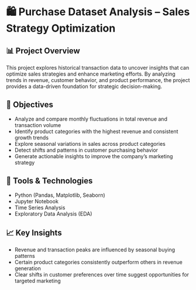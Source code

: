 # 🛍️ Purchase Dataset Analysis – Sales Strategy Optimization

## 📊 Project Overview  
This project explores historical transaction data to uncover insights that can optimize sales strategies and enhance marketing efforts. By analyzing trends in revenue, customer behavior, and product performance, the project provides a data-driven foundation for strategic decision-making.

## 🎯 Objectives
- Analyze and compare monthly fluctuations in total revenue and transaction volume  
- Identify product categories with the highest revenue and consistent growth trends  
- Explore seasonal variations in sales across product categories  
- Detect shifts and patterns in customer purchasing behavior  
- Generate actionable insights to improve the company’s marketing strategy  

## 🔧 Tools & Technologies
- Python (Pandas, Matplotlib, Seaborn)  
- Jupyter Notebook  
- Time Series Analysis  
- Exploratory Data Analysis (EDA)

## 📈 Key Insights
- Revenue and transaction peaks are influenced by seasonal buying patterns  
- Certain product categories consistently outperform others in revenue generation  
- Clear shifts in customer preferences over time suggest opportunities for targeted marketing  

